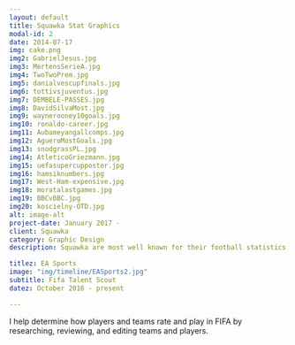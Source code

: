 ```yaml
---
layout: default
title: Squawka Stat Graphics
modal-id: 2
date: 2014-07-17
img: cake.png
img2: GabrielJesus.jpg
img3: MertensSerieA.jpg
img4: TwoTwoPrem.jpg
img5: danialvescupfinals.jpg
img6: tottivsjuventus.jpg
img7: DEMBELE-PASSES.jpg
img8: DavidSilvaMost.jpg
img9: waynerooney10goals.jpg
img10: ronaldo-career.jpg
img11: Aubameyangallcomps.jpg
img12: AgueroMostGoals.jpg
img13: snodgrassPL.jpg
img14: AtleticoGriezmann.jpg
img15: uefasupercupposter.jpg
img16: hamsiknumbers.jpg
img17: West-Ham-expensive.jpg
img18: moratalastgames.jpg
img19: BBCvBBC.jpg
img20: koscielny-OTD.jpg
alt: image-alt
project-date: January 2017 -
client: Squawka
category: Graphic Design
description: Squawka are most well known for their football statistics and one of the most important things is to create visualisations and graphics of these stats that both looked good and portray the statistic. These graphics can range from a player's season by numbers to an interesting stat or milestone that a specific player has acomplished.

titlez: EA Sports
image: "img/timeline/EASports2.jpg"
subtitle: Fifa Talent Scout
datez: October 2016 - present

---
```

I help determine how players and teams rate and play in FIFA by researching, reviewing, and editing teams and players.
